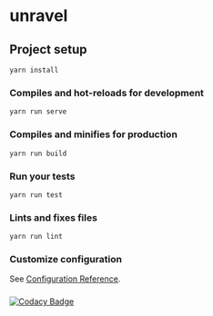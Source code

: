 # unravel

## Project setup
```
yarn install
```

### Compiles and hot-reloads for development
```
yarn run serve
```

### Compiles and minifies for production
```
yarn run build
```

### Run your tests
```
yarn run test
```

### Lints and fixes files
```
yarn run lint
```

### Customize configuration
See [Configuration Reference](https://cli.vuejs.org/config/).


###
[![Codacy Badge](https://api.codacy.com/project/badge/Grade/b6696f4e14ae4143b3bb94a489eb5ccc)](https://www.codacy.com/manual/Aizenwalders/unravel?utm_source=github.com&amp;utm_medium=referral&amp;utm_content=juggal/unravel&amp;utm_campaign=Badge_Grade)
